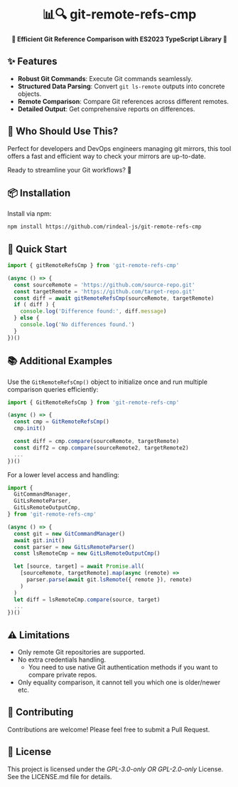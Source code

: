 <h1 align=center>📊🔍 git-remote-refs-cmp</h1>
<p align=center>
  <strong>
    🚀 Efficient Git Reference Comparison with ES2023 TypeScript Library 🚀
  </strong>
</p>


## ✨ Features
- **Robust Git Commands**: Execute Git commands seamlessly.
- **Structured Data Parsing**: Convert `git ls-remote` outputs into concrete objects.
- **Remote Comparison**: Compare Git references across different remotes.
- **Detailed Output**: Get comprehensive reports on differences.

## 👥 Who Should Use This?

Perfect for developers and DevOps engineers managing git mirrors, this tool offers a fast and efficient way to check your mirrors are up-to-date.

Ready to streamline your Git workflows? 🌟

## 📦 Installation

Install via npm:

```bash
npm install https://github.com/rindeal-js/git-remote-refs-cmp
```

## 🚀 Quick Start

```ts
import { gitRemoteRefsCmp } from 'git-remote-refs-cmp'

(async () => {
  const sourceRemote = 'https://github.com/source-repo.git'
  const targetRemote = 'https://github.com/target-repo.git'
  const diff = await gitRemoteRefsCmp(sourceRemote, targetRemote)
  if ( diff ) {
    console.log('Difference found:', diff.message)
  } else {
    console.log('No differences found.')
  }
})()
```

## 📚 Additional Examples

Use the `GitRemoteRefsCmp()` object to initialize once and run multiple comparison queries efficiently:

```ts
import { GitRemoteRefsCmp } from 'git-remote-refs-cmp'

(async () => {
  const cmp = GitRemoteRefsCmp()
  cmp.init()

  const diff = cmp.compare(sourceRemote, targetRemote)
  const diff2 = cmp.compare(sourceRemote2, targetRemote2)
  ...
})()
```

For a lower level access and handling:

```ts
import {
  GitCommandManager,
  GitLsRemoteParser,
  GitLsRemoteOutputCmp,
} from 'git-remote-refs-cmp'

(async () => {
  const git = new GitCommandManager()
  await git.init()
  const parser = new GitLsRemoteParser()
  const lsRemoteCmp = new GitLsRemoteOutputCmp()

  let [source, target] = await Promise.all(
    [sourceRemote, targetRemote].map(async (remote) =>
      parser.parse(await git.lsRemote({ remote }), remote)
    )
  )
  let diff = lsRemoteCmp.compare(source, target)
  ...
})()
```

## ⚠️ Limitations

- Only remote Git repositories are supported.
- No extra credentials handling.
  - You need to use native Git authentication methods if you want to compare private repos.
- Only equality comparison, it cannot tell you which one is older/newer etc.

## 🤝 Contributing

Contributions are welcome! Please feel free to submit a Pull Request.

## 📜 License

This project is licensed under the _GPL-3.0-only OR GPL-2.0-only_ License. See the LICENSE.md file for details.

